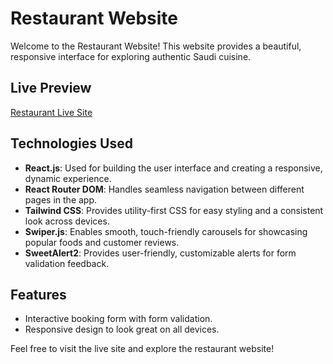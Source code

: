 # Restaurant Website

Welcome to the Restaurant Website! This website provides a beautiful, responsive interface for exploring authentic Saudi cuisine.

## Live Preview

[Restaurant Live Site](https://restaurant-2hg4.netlify.app/)

## Technologies Used

- **React.js**: Used for building the user interface and creating a responsive, dynamic experience.
- **React Router DOM**: Handles seamless navigation between different pages in the app.
- **Tailwind CSS**: Provides utility-first CSS for easy styling and a consistent look across devices.
- **Swiper.js**: Enables smooth, touch-friendly carousels for showcasing popular foods and customer reviews.
- **SweetAlert2**: Provides user-friendly, customizable alerts for form validation feedback.

## Features

- Interactive booking form with form validation.
- Responsive design to look great on all devices.

Feel free to visit the live site and explore the restaurant website!
